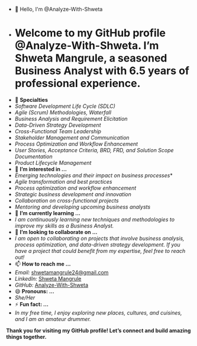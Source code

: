 - 👋 Hello, I'm @Analyze-With-Shweta
- # Welcome to my GitHub profile @Analyze-With-Shweta. I’m Shweta Mangrule, a seasoned Business Analyst with 6.5 years of professional experience.
- 🔧 **Specialties**
- *Software Development Life Cycle (SDLC)*
- *Agile (Scrum) Methodologies, Waterfall*
- *Business Analysis and Requirement Elicitation*
- *Data-Driven Strategy Development*
- *Cross-Functional Team Leadership*
- *Stakeholder Management and Communication*
- *Process Optimization and Workflow Enhancement*
- *User Stories, Acceptance Criteria, BRD, FRD, and Solution Scope Documentation*
- *Product Lifecycle Management*
- 👀 **I’m interested in ...**
- *Emerging technologies and their impact on business processes**
- *Agile transformation and best practices*
- *Process optimization and workflow enhancement*
- *Strategic business development and innovation*
- *Collaboration on cross-functional projects*
- *Mentoring and developing upcoming business analysts*
- 🌱 **I’m currently learning ...**
- *I am continuously learning new techniques and methodologies to improve my skills as a Business Analyst.*
- 💞️ **I’m looking to collaborate on ...**
- *I am open to collaborating on projects that involve business analysis, process optimization, and data-driven strategy development. If you have a project that could benefit from my expertise, feel free to reach out!*
- 📫 **How to reach me ...**
- *Email:* shwetamangrule24@gmail.com
- *LinkedIn:* [Shweta Mangrule](https://www.linkedin.com/in/smangrule/)
- *GitHub:* [Analyze-With-Shweta](https://github.com/Analyze-With-Shweta)
- 😄 **Pronouns: ...**
- *She/Her*
- ⚡ **Fun fact: ...**
- *In my free time, I enjoy exploring new places, cultures, and cuisines, and I am an amateur drummer.*

**Thank you for visiting my GitHub profile! Let’s connect and build amazing things together.**

<!---
Analyze-With-Shweta/Analyze-With-Shweta is a ✨ special ✨ repository because its `README.md` (this file) appears on your GitHub profile.
You can click the Preview link to take a look at your changes.
--->
